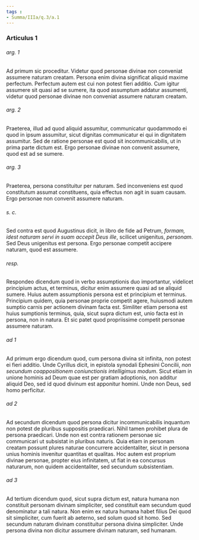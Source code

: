 ```yaml
---
tags : 
- Summa/IIIa/q.3/a.1
---
```


### Articulus 1

###### arg. 1
Ad primum sic proceditur. Videtur quod personae divinae non conveniat assumere naturam creatam. Persona enim divina significat aliquid maxime perfectum. Perfectum autem est cui non potest fieri additio. Cum igitur assumere sit quasi ad se sumere, ita quod assumptum addatur assumenti, videtur quod personae divinae non conveniat assumere naturam creatam.

###### arg. 2
Praeterea, illud ad quod aliquid assumitur, communicatur quodammodo ei quod in ipsum assumitur, sicut dignitas communicatur ei qui in dignitatem assumitur. Sed de ratione personae est quod sit incommunicabilis, ut in prima parte dictum est. Ergo personae divinae non convenit assumere, quod est ad se sumere.

###### arg. 3
Praeterea, persona constituitur per naturam. Sed inconveniens est quod constitutum assumat constituens, quia effectus non agit in suam causam. Ergo personae non convenit assumere naturam.

###### s. c.
Sed contra est quod Augustinus dicit, in libro de fide ad Petrum, *formam, idest naturam servi in suam accepit Deus ille*, scilicet unigenitus, *personam*. Sed Deus unigenitus est persona. Ergo personae competit accipere naturam, quod est assumere.

###### resp.
Respondeo dicendum quod in verbo assumptionis duo importantur, videlicet principium actus, et terminus, dicitur enim assumere quasi ad se aliquid sumere. Huius autem assumptionis persona est et principium et terminus. Principium quidem, quia personae proprie competit agere, huiusmodi autem sumptio carnis per actionem divinam facta est. Similiter etiam persona est huius sumptionis terminus, quia, sicut supra dictum est, unio facta est in persona, non in natura. Et sic patet quod propriissime competit personae assumere naturam.

###### ad 1
Ad primum ergo dicendum quod, cum persona divina sit infinita, non potest ei fieri additio. Unde Cyrillus dicit, in epistola synodali Ephesini Concilii, *non secundum coappositionem coniunctionis intelligimus modum*. Sicut etiam in unione hominis ad Deum quae est per gratiam adoptionis, non additur aliquid Deo, sed id quod divinum est apponitur homini. Unde non Deus, sed homo perficitur.

###### ad 2
Ad secundum dicendum quod persona dicitur incommunicabilis inquantum non potest de pluribus suppositis praedicari. Nihil tamen prohibet plura de persona praedicari. Unde non est contra rationem personae sic communicari ut subsistat in pluribus naturis. Quia etiam in personam creatam possunt plures naturae concurrere accidentaliter, sicut in persona unius hominis invenitur quantitas et qualitas. Hoc autem est proprium divinae personae, propter eius infinitatem, ut fiat in ea concursus naturarum, non quidem accidentaliter, sed secundum subsistentiam.

###### ad 3
Ad tertium dicendum quod, sicut supra dictum est, natura humana non constituit personam divinam simpliciter, sed constituit eam secundum quod denominatur a tali natura. Non enim ex natura humana habet filius Dei quod sit simpliciter, cum fuerit ab aeterno, sed solum quod sit homo. Sed secundum naturam divinam constituitur persona divina simpliciter. Unde persona divina non dicitur assumere divinam naturam, sed humanam.

